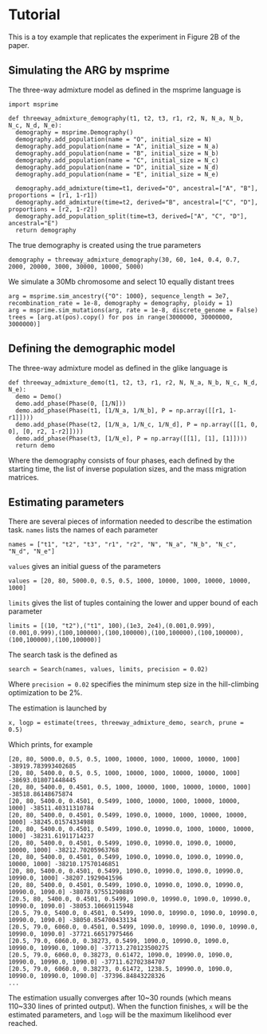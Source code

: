 Tutorial
========

This is a toy example that replicates the experiment in Figure 2B of the paper.


Simulating the ARG by msprime
------------

The three-way admixture model as defined in the msprime language is

    import msprime
    
    def threeway_admixture_demography(t1, t2, t3, r1, r2, N, N_a, N_b, N_c, N_d, N_e):
      demography = msprime.Demography()
      demography.add_population(name = "O", initial_size = N)
      demography.add_population(name = "A", initial_size = N_a)
      demography.add_population(name = "B", initial_size = N_b)
      demography.add_population(name = "C", initial_size = N_c)
      demography.add_population(name = "D", initial_size = N_d)
      demography.add_population(name = "E", initial_size = N_e)
      
      demography.add_admixture(time=t1, derived="O", ancestral=["A", "B"], proportions = [r1, 1-r1])
      demography.add_admixture(time=t2, derived="B", ancestral=["C", "D"], proportions = [r2, 1-r2])
      demography.add_population_split(time=t3, derived=["A", "C", "D"], ancestral="E")
      return demography

The true demography is created using the true parameters

    demography = threeway_admixture_demography(30, 60, 1e4, 0.4, 0.7, 2000, 20000, 3000, 30000, 10000, 5000)

We simulate a 30Mb chromosome and select 10 equally distant trees

    arg = msprime.sim_ancestry({"O": 1000}, sequence_length = 3e7, recombination_rate = 1e-8, demography = demography, ploidy = 1)
    arg = msprime.sim_mutations(arg, rate = 1e-8, discrete_genome = False)
    trees = [arg.at(pos).copy() for pos in range(3000000, 30000000, 3000000)]


Defining the demographic model
------------

The three-way admixture model as defined in the glike language is

    def threeway_admixture_demo(t1, t2, t3, r1, r2, N, N_a, N_b, N_c, N_d, N_e):
      demo = Demo()
      demo.add_phase(Phase(0, [1/N]))
      demo.add_phase(Phase(t1, [1/N_a, 1/N_b], P = np.array([[r1, 1-r1]])))
      demo.add_phase(Phase(t2, [1/N_a, 1/N_c, 1/N_d], P = np.array([[1, 0, 0], [0, r2, 1-r2]])))
      demo.add_phase(Phase(t3, [1/N_e], P = np.array([[1], [1], [1]])))
      return demo

Where the demography consists of four phases, each defined by the starting time, the list of inverse population sizes, and the mass migration matrices.


Estimating parameters
------------

There are several pieces of information needed to describe the estimation task.
`names` lists the names of each parameter

    names = ["t1", "t2", "t3", "r1", "r2", "N", "N_a", "N_b", "N_c", "N_d", "N_e"]

`values` gives an initial guess of the parameters

    values = [20, 80, 5000.0, 0.5, 0.5, 1000, 10000, 1000, 10000, 10000, 1000]

`limits` gives the list of tuples containing the lower and upper bound of each parameter

    limits = [(10, "t2"),("t1", 100),(1e3, 2e4),(0.001,0.999),(0.001,0.999),(100,100000),(100,100000),(100,100000),(100,100000),(100,100000),(100,100000)]

The search task is the defined as

    search = Search(names, values, limits, precision = 0.02)

Where `precision = 0.02` specifies the minimum step size in the hill-climbing optimization to be 2%.

The estimation is launched by

    x, logp = estimate(trees, threeway_admixture_demo, search, prune = 0.5)

Which prints, for example
    
    [20, 80, 5000.0, 0.5, 0.5, 1000, 10000, 1000, 10000, 10000, 1000] -38919.783993402685
    [20, 80, 5400.0, 0.5, 0.5, 1000, 10000, 1000, 10000, 10000, 1000] -38693.018071448445
    [20, 80, 5400.0, 0.4501, 0.5, 1000, 10000, 1000, 10000, 10000, 1000] -38518.86148675874
    [20, 80, 5400.0, 0.4501, 0.5499, 1000, 10000, 1000, 10000, 10000, 1000] -38511.40311310784
    [20, 80, 5400.0, 0.4501, 0.5499, 1090.0, 10000, 1000, 10000, 10000, 1000] -38245.01574334988
    [20, 80, 5400.0, 0.4501, 0.5499, 1090.0, 10990.0, 1000, 10000, 10000, 1000] -38231.61911714237
    [20, 80, 5400.0, 0.4501, 0.5499, 1090.0, 10990.0, 1090.0, 10000, 10000, 1000] -38212.70205963768
    [20, 80, 5400.0, 0.4501, 0.5499, 1090.0, 10990.0, 1090.0, 10990.0, 10000, 1000] -38210.17570146851
    [20, 80, 5400.0, 0.4501, 0.5499, 1090.0, 10990.0, 1090.0, 10990.0, 10990.0, 1000] -38207.1929041596
    [20, 80, 5400.0, 0.4501, 0.5499, 1090.0, 10990.0, 1090.0, 10990.0, 10990.0, 1090.0] -38078.97551290889
    [20.5, 80, 5400.0, 0.4501, 0.5499, 1090.0, 10990.0, 1090.0, 10990.0, 10990.0, 1090.0] -38053.10669115948
    [20.5, 79.0, 5400.0, 0.4501, 0.5499, 1090.0, 10990.0, 1090.0, 10990.0, 10990.0, 1090.0] -38050.854700433134
    [20.5, 79.0, 6060.0, 0.4501, 0.5499, 1090.0, 10990.0, 1090.0, 10990.0, 10990.0, 1090.0] -37721.66517975466
    [20.5, 79.0, 6060.0, 0.38273, 0.5499, 1090.0, 10990.0, 1090.0, 10990.0, 10990.0, 1090.0] -37713.270123500275
    [20.5, 79.0, 6060.0, 0.38273, 0.61472, 1090.0, 10990.0, 1090.0, 10990.0, 10990.0, 1090.0] -37711.62702384707
    [20.5, 79.0, 6060.0, 0.38273, 0.61472, 1238.5, 10990.0, 1090.0, 10990.0, 10990.0, 1090.0] -37396.84843228326
    ...

The estimation usually converges after 10~30 rounds (which means 110~330 lines of printed output).
When the function finishes, `x` will be the estimated parameters, and `logp` will be the maximum likelihood ever reached.
